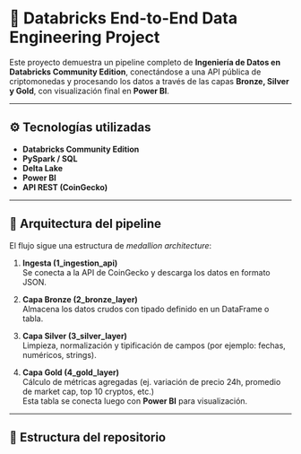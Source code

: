 # 🧠 Databricks End-to-End Data Engineering Project

Este proyecto demuestra un pipeline completo de **Ingeniería de Datos en Databricks Community Edition**, conectándose a una API pública de criptomonedas y procesando los datos a través de las capas **Bronze, Silver y Gold**, con visualización final en **Power BI**.

---

## ⚙️ Tecnologías utilizadas
- **Databricks Community Edition**
- **PySpark / SQL**
- **Delta Lake**
- **Power BI**
- **API REST (CoinGecko)**

---

## 🧩 Arquitectura del pipeline

El flujo sigue una estructura de *medallion architecture*:

1. **Ingesta (1_ingestion_api)**  
   Se conecta a la API de CoinGecko y descarga los datos en formato JSON.

2. **Capa Bronze (2_bronze_layer)**  
   Almacena los datos crudos con tipado definido en un DataFrame o tabla.

3. **Capa Silver (3_silver_layer)**  
   Limpieza, normalización y tipificación de campos (por ejemplo: fechas, numéricos, strings).

4. **Capa Gold (4_gold_layer)**  
   Cálculo de métricas agregadas (ej. variación de precio 24h, promedio de market cap, top 10 cryptos, etc.)  
   Esta tabla se conecta luego con **Power BI** para visualización.

---

## 📂 Estructura del repositorio

